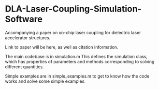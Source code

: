 # DLA-Laser-Coupling-Simulation-Software
Accompanying a paper on on-chip laser coupling for dielectric laser accelerator structures.

Link to paper will be here, as well as citation information.

The main codebase is in simulation.m  This defines the simulation class, which has properties of parameters and methods corresponding to solving different quantities.

Simple examples are in simple_examples.m to get to know how the code works and solve some simple examples.


